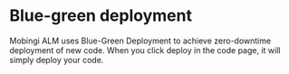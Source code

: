 # Blue-green deployment

Mobingi ALM uses Blue-Green Deployment to achieve zero-downtime deployment of new code. When you click deploy in the code page, it will simply deploy your code.

